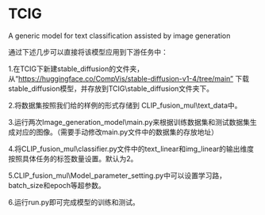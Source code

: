 # TCIG
A generic model for text classification assisted by image generation




通过下述几步可以直接将该模型应用到下游任务中：

1.在TCIG下新建stable_diffusion的文件夹，从“https://huggingface.co/CompVis/stable-diffusion-v1-4/tree/main” 下载stable_diffusion模型，并存放到TCIG\stable_diffusion文件夹下。

2.将数据集按照我们给的样例的形式存储到 CLIP_fusion_mul\text_data中。

3.运行两次Image_generation_model\main.py来根据训练数据集和测试数据集生成对应的图像。（需要手动修改main.py文件中的数据集的存放地址）

4.将CLIP_fusion_mul\classifier.py文件中的text_linear和img_linear的输出维度按照具体任务的标签数量设置。默认为2。

5.CLIP_fusion_mul\Model_parameter_setting.py中可以设置学习路，batch_size和epoch等超参数。

6.运行run.py即可完成模型的训练和测试。

